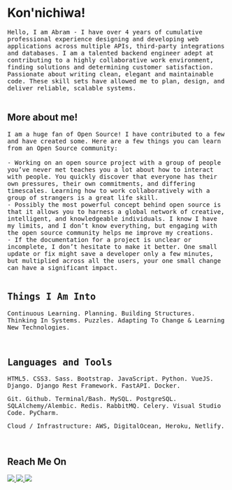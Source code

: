 <h1>Kon'nichiwa!</h1>

<div>
    <samp>Hello, I am Abram - I have over 4 years of cumulative professional experience designing and developing web applications across multiple APIs, third-party integrations and databases. I am a talented backend engineer adept at contributing to a highly collaborative work environment, finding solutions and determining customer satisfaction. Passionate about writing clean, elegant and maintainable code. These skill sets have allowed me to plan, design, and deliver reliable, scalable systems.</samp>
</div>

<br />

<h2>More about me!</h2>

<div>
    <samp>I am a huge fan of Open Source! I have contributed to a few and have created some. Here are a few things you can learn from an Open Source community:</samp>
</div>

<br />

<div>
    <samp>- Working on an open source project with a group of people you’ve never met teaches you a lot about how to interact with people. You quickly discover that everyone has their own pressures, their own commitments, and differing timescales. Learning how to work collaboratively with a group of strangers is a great life skill.</samp> <br />
    <samp>- Possibly the most powerful concept behind open source is that it allows you to harness a global network of creative, intelligent, and knowledgeable individuals. I know I have my limits, and I don’t know everything, but engaging with the open source community helps me improve my creations.</samp> <br />
    <samp>- If the documentation for a project is unclear or incomplete, I don’t hesitate to make it better. One small update or fix might save a developer only a <samp>few minutes, but multiplied across all the users, your one small change can have a significant impact.</samp>
</div>
    
<br />
    
<h2><samp>Things I Am Into </samp></h2>
    
<p><samp> Continuous Learning. Planning. Building Structures. Thinking In Systems. Puzzles. Adapting To Change & Learning New Technologies.</samp></p>
    
<br />
    
<h2><samp>Languages and Tools </samp></h2>
    
<div>
    <p>
        <samp>HTML5. CSS3. Sass. Bootstrap. JavaScript. Python. VueJS. Django. Django Rest Framework. FastAPI. Docker.</samp>
    </p>
</div>
    
<div>
    <p>
        <samp>Git. Github. Terminal/Bash. MySQL. PostgreSQL. SQLAlchemy/Alembic. Redis. RabbitMQ. Celery. Visual Studio Code. PyCharm. </samp>
    </p>
</div>
    
<div>
    <p>
        <samp>Cloud / Infrastructure: AWS, DigitalOcean, Heroku, Netlify.</samp>
    </p>
</div>
    
<br />
    
<h2>Reach Me On</h2>
    
<a target="_blank" href="https://linkedin.com/in/abraham-israel">
  <img src="https://img.shields.io/badge/linkedin-%230077B5.svg?&style=for-the-badge&logo=linkedin&logoColor=white" />
</a>
<a target="_blank" href="https://twitter.com/aybruhm">
  <img src="https://img.shields.io/badge/twitter-%231DA1F2.svg?&style=for-the-badge&logo=twitter&logoColor=white" />
</a>
<a target="_blank" href="mailto:israelvictory87@gmail.com?subject=Hello%20Abram,%20From%20Github">
  <img src="https://img.shields.io/badge/gmail-%23D14836.svg?&style=for-the-badge&logo=gmail&logoColor=white" />
</a>
